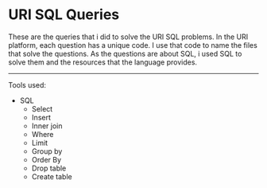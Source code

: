 # URI SQL Queries

These are the queries that i did to solve the URI SQL problems. In the URI platform, each question has a unique code. I use that code to name the files that solve the questions. As the questions are about SQL, i used SQL to solve them and the resources that the language provides.

---

 Tools used:
 - SQL
   - Select
   - Insert
   - Inner join
   - Where
   - Limit
   - Group by
   - Order By
   - Drop table
   - Create table

